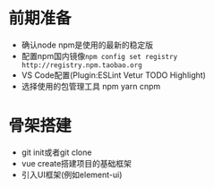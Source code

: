 # 前期准备
* 确认node npm是使用的最新的稳定版
* 配置npm国内镜像`npm config set registry http://registry.npm.taobao.org`
* VS Code配置(Plugin:ESLint Vetur TODO Highlight)
* 选择使用的包管理工具 npm yarn cnpm
# 骨架搭建
* git init或者git clone
* vue create搭建项目的基础框架
* 引入UI框架(例如element-ui)